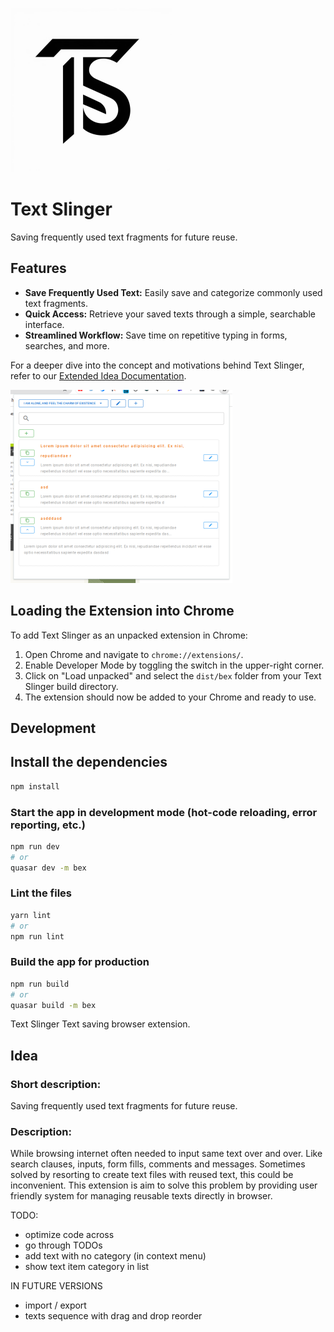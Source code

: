 ![Text Slinger Logo](docs/img/l2.png)

# Text Slinger



Saving frequently used text fragments for future reuse.

## Features

- **Save Frequently Used Text:** Easily save and categorize commonly used text fragments.
- **Quick Access:** Retrieve your saved texts through a simple, searchable interface.
- **Streamlined Workflow:** Save time on repetitive typing in forms, searches, and more.

For a deeper dive into the concept and motivations behind Text Slinger, refer to our [Extended Idea Documentation](docs/idea_extended.md).

![Text Slinger Logo](docs/img/sc1.png)

Loading the Extension into Chrome
---------------------------------

To add Text Slinger as an unpacked extension in Chrome:

1.  Open Chrome and navigate to `chrome://extensions/`.
2.  Enable Developer Mode by toggling the switch in the upper-right corner.
3.  Click on "Load unpacked" and select the `dist/bex` folder from your Text Slinger build directory.
4.  The extension should now be added to your Chrome and ready to use.

Development
---------------------------------

## Install the dependencies
```bash
npm install
```

### Start the app in development mode (hot-code reloading, error reporting, etc.)
```bash
npm run dev
# or
quasar dev -m bex
```


### Lint the files
```bash
yarn lint
# or
npm run lint
```

### Build the app for production
```bash
npm run build
# or
quasar build -m bex
```

Text Slinger
Text saving browser extension.

## Idea

### Short description:

Saving frequently used text fragments for future reuse.

### Description:

While browsing internet often needed to input same text over and over. Like search clauses, inputs, form fills, comments and messages. Sometimes solved by resorting to create text files with reused text, this could be inconvenient.
This extension is aim to solve this problem by providing user friendly system for managing reusable texts directly in browser.


TODO:
- optimize code across
- go through TODOs
- add text with no category (in context menu)
- show text item category in list

IN FUTURE VERSIONS
- import / export
- texts sequence with drag and drop reorder
